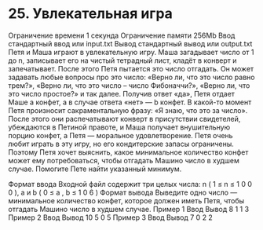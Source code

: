 # 25. Увлекательная игра
Ограничение времени	1 секунда
Ограничение памяти	256Mb
Ввод	стандартный ввод или input.txt
Вывод	стандартный вывод или output.txt
Петя и Маша играют в увлекательную игру. Маша загадывает число от 1 до n, записывает его на чистый тетрадный лист, кладёт в конверт и запечатывает. После этого Петя пытается это число отгадать. Он может задавать любые вопросы про это число: «Верно ли, что это число равно трем?», «Верно ли, что это число – число Фибоначчи?», «Верно ли, что это число простое?» и так далее. Получив ответ «да», Петя отдает Маше a конфет, а в случае ответа «нет» — b конфет.
В какой-то момент Петя произносит сакраментальную фразу: «Я знаю, что это за число». После этого они распечатывают конверт в присутствии свидетелей, убеждаются в Петиной правоте, и Маша получает внушительную порцию конфет, а Петя — моральное удовлетворение.
Петя очень любит играть в эту игру, но его кондитерские запасы ограничены. Поэтому Петя хочет выяснить, какое минимальное количество конфет может ему потребоваться, чтобы отгадать Машино число в худшем случае. Помогите Пете найти указанный минимум.

Формат ввода
Входной файл содержит три целых числа: n (
1
≤
n
≤
1
0
0
0
), a и b (
0
≤
a
,
b
≤
1
0
6
)
Формат вывода
Выведите одно число — минимальное количество конфет, которое должен иметь Петя, чтобы отгадать Машино число в худшем случае.
Пример 1
Ввод	Вывод
8 1 1
3
Пример 2
Ввод	Вывод
10 5 0
5
Пример 3
Ввод	Вывод
7 0 2
2